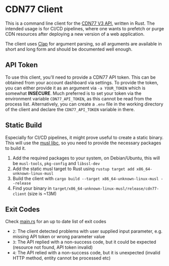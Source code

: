 # CDN77 Client

This is a command line client for the [CDN77 V3 API](https://client.cdn77.com/support/api-reference/v3/introduction), written in Rust.
The intended usage is for CI/CD pipelines, where one wants to prefetch or purge CDN resources after deploying a new version of a web application.

The client uses [Clap](https://clap.rs) for argument parsing, so all arguments are available in short and long form and should be documented well enough.

## API Token
To use this client, you'll need to provide a CDN77 API token. This can be obtained from your account dashboard via settings. To provide the token, you can
either provide it as an argument via `-a YOUR_TOKEN` which is somewhat **INSECURE**. Much preferred is to set your token via the environment
variable `CDN77_API_TOKEN`, as this cannot be read from the process list.
Alternatively, you can create a `.env` file in the working directory of the client and declare the `CDN77_API_TOKEN` variable in there.


## Static Build
Especially for CI/CD pipelines, it might prove useful to create a static binary. This will use the [musl libc](https://www.musl-libc.org/), so you need to
provide the necessary packages to build it.

1. Add the required packages to your system, on Debian/Ubuntu, this will be `musl-tools`, `pkg-config` and `libssl-dev`
2. Add the static musl target to Rust using `rustup target add x86_64-unknown-linux-musl`
3. Build the client with `cargo build --target x86_64-unknown-linux-musl --release`
4. Find your binary in `target/x86_64-unknown-linux-musl/release/cdn77-client` (size is ~13M)


## Exit Codes
Check [main.rs](./src/main.rs) for an up to date list of exit codes

* `2`: The client detected problems with user supplied input parameter, e.g. missing API token or wrong parameter value
* `3`: The API replied with a non-success code, but it could be expected (resource not found, API token invalid)
* `4`: The API relied with a non-success code, but it is unexpected (invalid HTTP method, entity cannot be processed etc)
